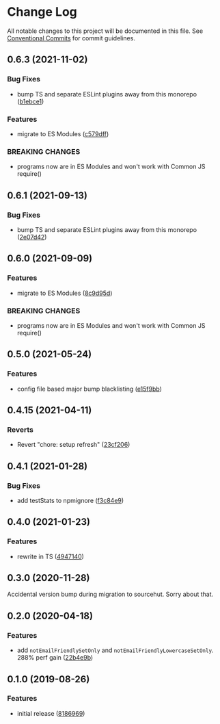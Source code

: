 # Change Log

All notable changes to this project will be documented in this file.
See [Conventional Commits](https://conventionalcommits.org) for commit guidelines.

## 0.6.3 (2021-11-02)

### Bug Fixes

- bump TS and separate ESLint plugins away from this monorepo ([b1ebce1](https://github.com/codsen/codsen/commit/b1ebce1637d8c41c2d848fc24b0ba4058865bd5d))

### Features

- migrate to ES Modules ([c579dff](https://github.com/codsen/codsen/commit/c579dff3b23205e383035ca10ddcec671e35d0fe))

### BREAKING CHANGES

- programs now are in ES Modules and won't work with Common JS require()

## 0.6.1 (2021-09-13)

### Bug Fixes

- bump TS and separate ESLint plugins away from this monorepo ([2e07d42](https://github.com/codsen/codsen/commit/2e07d424222b6ffedf5fb45c83ad453627ec2904))

## 0.6.0 (2021-09-09)

### Features

- migrate to ES Modules ([8c9d95d](https://github.com/codsen/codsen/commit/8c9d95d5dea0b769c2f070397141918a4893d575))

### BREAKING CHANGES

- programs now are in ES Modules and won't work with Common JS require()

## 0.5.0 (2021-05-24)

### Features

- config file based major bump blacklisting ([e15f9bb](https://github.com/codsen/codsen/commit/e15f9bba1c4fd5f847ac28b3f38fa6ee633f5dca))

## 0.4.15 (2021-04-11)

### Reverts

- Revert "chore: setup refresh" ([23cf206](https://github.com/codsen/codsen/commit/23cf206970a087ff0fa04e61f94d919f59ab3881))

## 0.4.1 (2021-01-28)

### Bug Fixes

- add testStats to npmignore ([f3c84e9](https://github.com/codsen/codsen/commit/f3c84e95afc5514214312f913692d85b2e12eb29))

## 0.4.0 (2021-01-23)

### Features

- rewrite in TS ([4947140](https://github.com/codsen/codsen/commit/494714035c05838f95265772d0f6b4dad0d23db9))

## 0.3.0 (2020-11-28)

Accidental version bump during migration to sourcehut. Sorry about that.

## 0.2.0 (2020-04-18)

### Features

- add `notEmailFriendlySetOnly` and `notEmailFriendlyLowercaseSetOnly`. 288% perf gain ([22b4e9b](https://gitlab.com/codsen/codsen/commit/22b4e9b5dbe02a27c513f0a02d52fe54c496c0a0))

## 0.1.0 (2019-08-26)

### Features

- initial release ([8186969](https://gitlab.com/codsen/codsen/commit/8186969))
